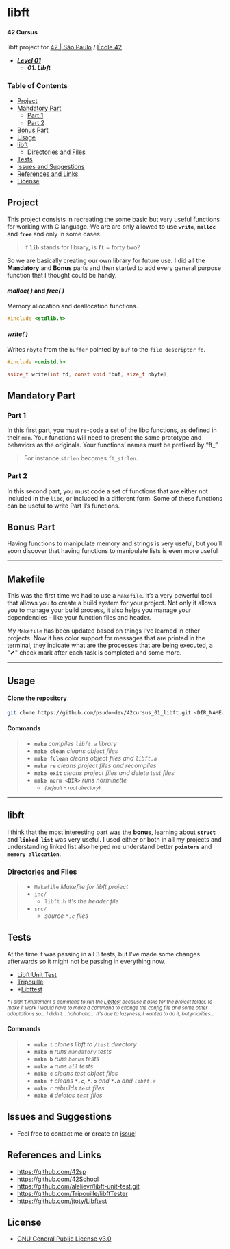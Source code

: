 # libft <!-- omit in toc -->

#### 42 Cursus  <!-- omit in toc -->

libft project for [42 | São Paulo](https://github.com/42sp) / [École 42](https://github.com/42School)

- ***[Level 01](https://github.com/psudo-dev/42cursus_index)***
  - ***01. Libft***

### Table of Contents  <!-- omit in toc -->

- [Project](#project)
- [Mandatory Part](#mandatory-part)
  - [Part 1](#part-1)
  - [Part 2](#part-2)
- [Bonus Part](#bonus-part)
- [Usage](#usage)
- [libft](#libft)
  - [Directories and Files](#directories-and-files)
- [Tests](#tests)
- [Issues and Suggestions](#issues-and-suggestions)
- [References and Links](#references-and-links)
- [License](#license)

## Project

This project consists in recreating the some basic but very useful functions for working with C language. We are are only allowed to use **`write`**, **`malloc`** and **`free`** and only in some cases.

> If **`lib`** stands for library, is **`ft`** = forty two?

So we are basically creating our own library for future use. I did all the **Mandatory** and **Bonus** parts and then started to add every general purpose function that I thought could be handy.

#### _malloc( )_ and _free( )_ <!-- omit in toc -->

Memory allocation and deallocation functions.

```c
#include <stdlib.h>
```

#### _write( )_ <!-- omit in toc -->

Writes `nbyte` from the `buffer` pointed by `buf` to the `file descriptor` `fd`.

```c
#include <unistd.h>

ssize_t write(int fd, const void *buf, size_t nbyte);
```

## Mandatory Part

### Part 1

In this first part, you must re-code a set of the libc functions, as defined in their `man`. Your functions will need to present the same prototype and behaviors as the originals. Your functions’ names must be prefixed by “ft_”.
>For instance `strlen` becomes `ft_strlen`.

### Part 2

In this second part, you must code a set of functions that are either not included in the `libc`, or included in a different form. Some of these functions can be useful to write Part 1’s functions.

## Bonus Part

Having functions to manipulate memory and strings is very useful, but you’ll soon discover that having functions to manipulate lists is even more useful

---

## Makefile <!-- omit in toc -->

This was the first time we had to use a `Makefile`. It’s a very powerful tool that allows you to create a build system for your project. Not only it allows you to manage your build process, it also helps you manage your dependencies - like your function files and header.

My `Makefile` has been updated based on things I've learned in other projects. Now it has color support for messages that are printed in the terminal, they indicate what are the processes that are being executed, a "✔" check mark after each task is completed and some more.

---

## Usage

#### Clone the repository <!-- omit in toc -->

```sh
git clone https://github.com/psudo-dev/42cursus_01_libft.git <DIR_NAME>
```

#### Commands <!-- omit in toc -->
>
> - **`make`** *compiles `libft.a` library*
> - **`make clean`** *cleans object files*
> - **`make fclean`** *cleans object files and `libft.a`*
> - **`make re`** *cleans project files and recompiles*
> - **`make exit`** *cleans project files and delete test files*
> - **`make norm <DIR>`** *runs norminette*
>   - *<span style="font-size:0.8em; color:rgba(0, 0, 0, 0.75)">(default = root directory)</span>*

---

## libft

I think that the most interesting part was the **bonus**, learning about **`struct`** and **`linked list`** was very useful. I used either or both in all my projects and understanding linked list also helped me understand better **`pointers`** and **`memory allocation`**.

### Directories and Files

> - `Makefile` _Makefile for libft project_
> - `inc/`
>   - `libft.h` _it's the header file_
> - `src/`
>   - _source `*.c` files_

## Tests

At the time it was passing in all 3 tests, but I've made some changes afterwards so it might not be passing in everything now.

- [Libft Unit Test](https://github.com/alelievr/libft-unit-test.git)
- [Tripouille](https://github.com/Tripouille/libftTester)
- *[Libftest](https://github.com/jtoty/Libftest)

_<span style="font-size:0.8em; color:rgba(0, 0, 0, 0.75)">* I didn't implement a command to run the [Libftest](https://github.com/jtoty/Libftest) because it asks for the project folder, to make it work I would have to make a command to change the config file and some other adaptations so... I didn't... hahahaha... It's due to lazyness, I wanted to do it, but priorities... </span>_

#### Commands <!-- omit in toc -->
>
> - **`make t`** *clones libft to `/test` directory*
> - **`make m`** *runs `mandatory` tests*
> - **`make b`** *runs `bonus` tests*
> - **`make a`** *runs `all` tests*
> - **`make c`** *cleans test object files*
> - **`make f`** *cleans **`*.c`**, **`*.o`** and **`*.h`** and `libft.a`*
> - **`make r`** *rebuilds `test` files*
> - **`make d`** *deletes `test` files*

## Issues and Suggestions

-   Feel free to contact me or create an [issue](https://github.com/psudo-dev/42cursus_01_libft/issues/new/choose)!

## References and Links

- <https://github.com/42sp>
- <https://github.com/42School>
- <https://github.com/alelievr/libft-unit-test.git>
- <https://github.com/Tripouille/libftTester>
- <https://github.com/jtoty/Libftest>

## License

-   [GNU General Public License v3.0](https://github.com/psudo-dev/42cursus_01_libft/blob/main/LICENSE.md)
